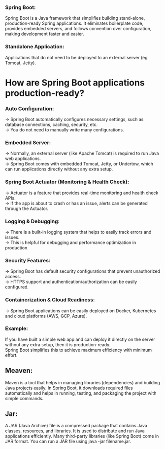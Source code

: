 ### Spring Boot: 
Spring Boot is a Java framework that simplifies building stand-alone, production-ready Spring applications. It eliminates boilerplate code, provides embedded servers,
and follows convention over configuration, making development faster and easier.

### Standalone Application:
Applications that do not need to be deployed to an external server (eg Tomcat, Jetty).

# How are Spring Boot applications production-ready?

### Auto Configuration:

-> Spring Boot automatically configures necessary settings, such as database connections, caching, security, etc.</br>
-> You do not need to manually write many configurations.</br>

### Embedded Server:

-> Normally, an external server (like Apache Tomcat) is required to run Java web applications.</br>
-> Spring Boot comes with embedded Tomcat, Jetty, or Undertow, which can run applications directly without any extra setup.</br>

### Spring Boot Actuator (Monitoring & Health Check):
-> Actuator is a feature that provides real-time monitoring and health check APIs.</br>
-> If the app is about to crash or has an issue, alerts can be generated through the Actuator.</br>

### Logging & Debugging:

-> There is a built-in logging system that helps to easily track errors and issues.</br>
-> This is helpful for debugging and performance optimization in production.</br>

### Security Features:

-> Spring Boot has default security configurations that prevent unauthorized access.</br>
-> HTTPS support and authentication/authorization can be easily configured.</br>

### Containerization & Cloud Readiness:

-> Spring Boot applications can be easily deployed on Docker, Kubernetes and cloud platforms (AWS, GCP, Azure).</br>


### Example:
If you have built a simple web app and can deploy it directly on the server without any extra setup, then it is production-ready.</br>
Spring Boot simplifies this to achieve maximum efficiency with minimum effort.</br>

## Meaven: 
Maven is a tool that helps in managing libraries (dependencies) and building Java projects easily. In Spring Boot, it downloads required files automatically and helps in running, testing, and packaging the project with simple commands.

## Jar: 
A JAR (Java Archive) file is a compressed package that contains Java classes, resources, and libraries. It is used to distribute and run Java applications efficiently. Many third-party libraries (like Spring Boot) come in JAR format. You can run a JAR file using java -jar filename.jar.
